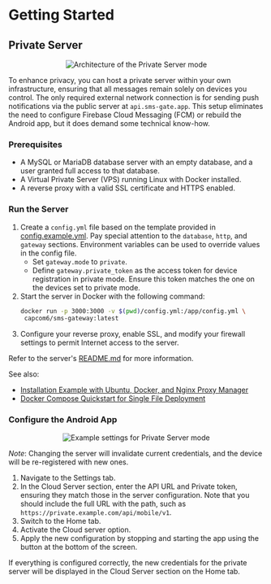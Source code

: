 # Getting Started

## Private Server

<div align="center">
    <img src="/assets/private-server-arch.png" alt="Architecture of the Private Server mode">
</div>

To enhance privacy, you can host a private server within your own infrastructure, ensuring that all messages remain solely on devices you control. The only required external network connection is for sending push notifications via the public server at `api.sms-gate.app`. This setup eliminates the need to configure Firebase Cloud Messaging (FCM) or rebuild the Android app, but it does demand some technical know-how.

### Prerequisites

- A MySQL or MariaDB database server with an empty database, and a user granted full access to that database.
- A Virtual Private Server (VPS) running Linux with Docker installed.
- A reverse proxy with a valid SSL certificate and HTTPS enabled.

### Run the Server

1. Create a `config.yml` file based on the template provided in [config.example.yml](https://github.com/capcom6/sms-gateway/blob/master/configs/config.example.yml). Pay special attention to the `database`, `http`, and `gateway` sections. Environment variables can be used to override values in the config file.
   - Set `gateway.mode` to `private`.
   - Define `gateway.private_token` as the access token for device registration in private mode. Ensure this token matches the one on the devices set to private mode.
2. Start the server in Docker with the following command: 
   ```sh
   docker run -p 3000:3000 -v $(pwd)/config.yml:/app/config.yml \
    capcom6/sms-gateway:latest
   ```
3. Configure your reverse proxy, enable SSL, and modify your firewall settings to permit Internet access to the server.

Refer to the server's [README.md](https://github.com/capcom6/sms-gateway/blob/master/README.md) for more information.

See also:

- [Installation Example with Ubuntu, Docker, and Nginx Proxy Manager](https://github.com/capcom6/android-sms-gateway/discussions/50)
- [Docker Compose Quickstart for Single File Deployment](https://github.com/capcom6/sms-gateway/tree/master/deployments/docker-compose-proxy)

### Configure the Android App

<div align="center">
    <img src="/assets/private-server.png" alt="Example settings for Private Server mode">
</div>

*Note*: Changing the server will invalidate current credentials, and the device will be re-registered with new ones.

1. Navigate to the Settings tab.
2. In the Cloud Server section, enter the API URL and Private token, ensuring they match those in the server configuration. Note that you should include the full URL with the path, such as `https://private.example.com/api/mobile/v1`.
3. Switch to the Home tab.
4. Activate the Cloud server option.
5. Apply the new configuration by stopping and starting the app using the button at the bottom of the screen.

If everything is configured correctly, the new credentials for the private server will be displayed in the Cloud Server section on the Home tab.
